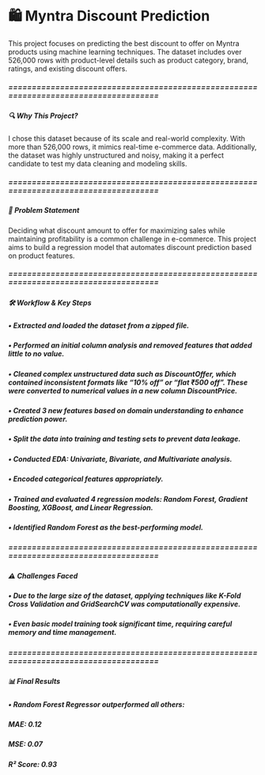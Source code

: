# 🛍️ Myntra Discount Prediction
This project focuses on predicting the best discount to offer on Myntra products using machine learning techniques. The dataset includes over 526,000 rows with product-level details such as product category, brand, ratings, and existing discount offers.

##### ===================================================================================== 

##### 🔍 Why This Project?
I chose this dataset because of its scale and real-world complexity. With more than 526,000 rows, it mimics real-time e-commerce data. Additionally, the dataset was highly unstructured and noisy, making it a perfect candidate to test my data cleaning and modeling skills.

##### ===================================================================================== 

##### 🎯 Problem Statement
Deciding what discount amount to offer for maximizing sales while maintaining profitability is a common challenge in e-commerce. This project aims to build a regression model that automates discount prediction based on product features.

##### ===================================================================================== 

##### 🛠️ Workflow & Key Steps
##### • Extracted and loaded the dataset from a zipped file.
##### • Performed an initial column analysis and removed features that added little to no value.
##### • Cleaned complex unstructured data such as DiscountOffer, which contained inconsistent formats like “10% off” or “flat ₹500 off”. These were converted to numerical values in a new column DiscountPrice.
##### • Created 3 new features based on domain understanding to enhance prediction power.
##### • Split the data into training and testing sets to prevent data leakage.
##### • Conducted EDA: Univariate, Bivariate, and Multivariate analysis.
##### • Encoded categorical features appropriately.
##### • Trained and evaluated 4 regression models: Random Forest, Gradient Boosting, XGBoost, and Linear Regression.
##### • Identified Random Forest as the best-performing model.

##### ===================================================================================== 

##### ⚠️ Challenges Faced
##### • Due to the large size of the dataset, applying techniques like K-Fold Cross Validation and GridSearchCV was computationally expensive.
##### • Even basic model training took significant time, requiring careful memory and time management.

##### ===================================================================================== 

##### 📊 Final Results
##### • Random Forest Regressor outperformed all others:

##### MAE: 0.12
##### MSE: 0.07
##### R² Score: 0.93

